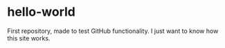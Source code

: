 # hello-world
First repository, made to test GitHub functionality. 
I just want to know how this site works.

